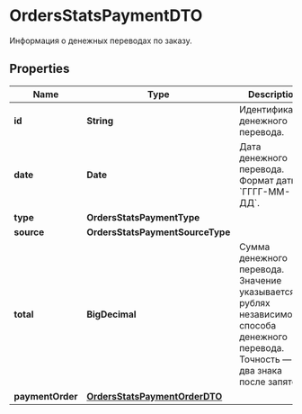 

# OrdersStatsPaymentDTO

Информация о денежных переводах по заказу.

## Properties

| Name | Type | Description | Notes |
|------------ | ------------- | ------------- | -------------|
|**id** | **String** | Идентификатор денежного перевода. |  [optional] |
|**date** | **Date** | Дата денежного перевода.  Формат даты: &#x60;ГГГГ-ММ-ДД&#x60;.  |  [optional] |
|**type** | **OrdersStatsPaymentType** |  |  [optional] |
|**source** | **OrdersStatsPaymentSourceType** |  |  [optional] |
|**total** | **BigDecimal** | Сумма денежного перевода. Значение указывается в рублях независимо от способа денежного перевода. Точность — два знака после запятой.  |  [optional] |
|**paymentOrder** | [**OrdersStatsPaymentOrderDTO**](OrdersStatsPaymentOrderDTO.md) |  |  [optional] |



